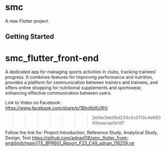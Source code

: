 # smc

A new Flutter project.

## Getting Started

# smc_flutter_front-end
A dedicated app for managing sports activities in clubs, tracking trainees' progress. It combines features for improving performance and nutrition, provides a platform for communication between trainers and trainees, and offers online shopping for nutritional supplements and sportswear, enhancing effective communication between users.

Link to Video on Facebook:
https://www.facebook.com/share/p/1Bhq9zKz9H/
>>>>>>> 2efde3eb06d234c5c0113c4e66049aaacaa0e1d7

Follow the link for:
Project Introduction, Reference Study, Analytical Study, Design, Test
https://github.com/adnan118/smc_flutter_front-end/blob/main/ITE_BPR601_Report_F23_C49_adnan_118259.rar
